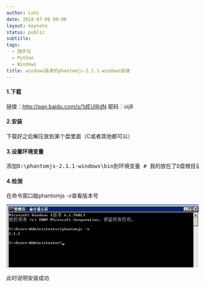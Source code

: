 ```yaml
---
author: Loni
date: 2018-07-09 00:00
layout: keynote
status: public
subtitle:
tags:
  - 随手记
  - Python
  - Windows
title: windows版本的phantomjs-2.1.1-windows安装
---
```


#### 1.下载

链接：http://pan.baidu.com/s/1dEUl6dN 密码：oij8

#### 2.安装

下载好之后解压放到某个盘里面（C或者其他都可以）

#### 3.设置环境变量

<pre>添加D:\phantomjs-2.1.1-windows\bin到环境变量 # 我的放在了D盘根目录下</pre>

#### 4.检测

在命令窗口敲phantomjs -v查看版本号

![](/img/in-post/post-phantomjs-120230.jpg)


此时说明安装成功


